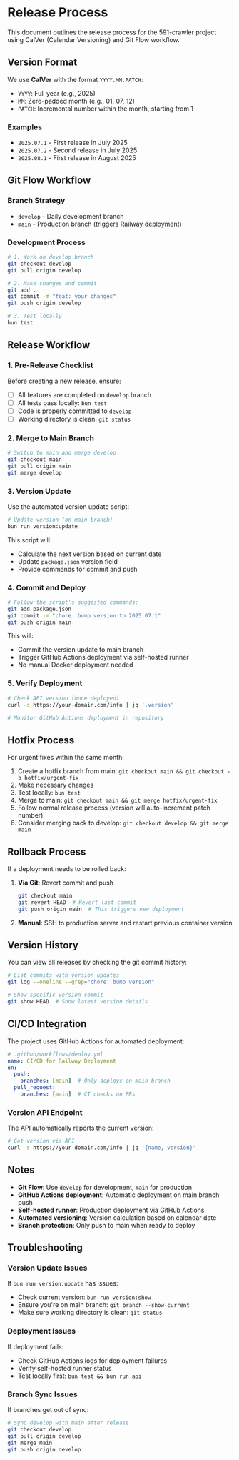 # Release Process

This document outlines the release process for the 591-crawler project using CalVer (Calendar Versioning) and Git Flow workflow.

## Version Format

We use **CalVer** with the format `YYYY.MM.PATCH`:

- `YYYY`: Full year (e.g., 2025)
- `MM`: Zero-padded month (e.g., 01, 07, 12)  
- `PATCH`: Incremental number within the month, starting from 1

### Examples
- `2025.07.1` - First release in July 2025
- `2025.07.2` - Second release in July 2025
- `2025.08.1` - First release in August 2025

## Git Flow Workflow

### Branch Strategy
- `develop` - Daily development branch
- `main` - Production branch (triggers Railway deployment)

### Development Process
```bash
# 1. Work on develop branch
git checkout develop
git pull origin develop

# 2. Make changes and commit
git add .
git commit -m "feat: your changes"
git push origin develop

# 3. Test locally
bun test
```

## Release Workflow

### 1. Pre-Release Checklist

Before creating a new release, ensure:

- [ ] All features are completed on `develop` branch
- [ ] All tests pass locally: `bun test`
- [ ] Code is properly committed to `develop`
- [ ] Working directory is clean: `git status`

### 2. Merge to Main Branch

```bash
# Switch to main and merge develop
git checkout main
git pull origin main
git merge develop
```

### 3. Version Update

Use the automated version update script:

```bash
# Update version (on main branch)
bun run version:update
```

This script will:
- Calculate the next version based on current date
- Update `package.json` version field
- Provide commands for commit and push

### 4. Commit and Deploy

```bash
# Follow the script's suggested commands:
git add package.json
git commit -m "chore: bump version to 2025.07.1"  
git push origin main
```

This will:
- Commit the version update to main branch
- Trigger GitHub Actions deployment via self-hosted runner
- No manual Docker deployment needed

### 5. Verify Deployment

```bash
# Check API version (once deployed)
curl -s https://your-domain.com/info | jq '.version'

# Monitor GitHub Actions deployment in repository
```

## Hotfix Process

For urgent fixes within the same month:

1. Create a hotfix branch from main: `git checkout main && git checkout -b hotfix/urgent-fix`
2. Make necessary changes
3. Test locally: `bun test`
4. Merge to main: `git checkout main && git merge hotfix/urgent-fix`
5. Follow normal release process (version will auto-increment patch number)
6. Consider merging back to develop: `git checkout develop && git merge main`

## Rollback Process

If a deployment needs to be rolled back:

1. **Via Git**: Revert commit and push
   ```bash
   git checkout main
   git revert HEAD  # Revert last commit
   git push origin main  # This triggers new deployment
   ```
2. **Manual**: SSH to production server and restart previous container version

## Version History

You can view all releases by checking the git commit history:

```bash
# List commits with version updates
git log --oneline --grep="chore: bump version"

# Show specific version commit
git show HEAD  # Show latest version details
```

## CI/CD Integration

The project uses GitHub Actions for automated deployment:

```yaml
# .github/workflows/deploy.yml  
name: CI/CD for Railway Deployment
on:
  push:
    branches: [main]  # Only deploys on main branch
  pull_request:
    branches: [main]  # CI checks on PRs
```

### Version API Endpoint

The API automatically reports the current version:

```bash
# Get version via API
curl -s https://your-domain.com/info | jq '{name, version}'
```

## Notes

- **Git Flow**: Use `develop` for development, `main` for production
- **GitHub Actions deployment**: Automatic deployment on main branch push
- **Self-hosted runner**: Production deployment via GitHub Actions
- **Automated versioning**: Version calculation based on calendar date
- **Branch protection**: Only push to main when ready to deploy

## Troubleshooting

### Version Update Issues
If `bun run version:update` has issues:
- Check current version: `bun run version:show`  
- Ensure you're on main branch: `git branch --show-current`
- Make sure working directory is clean: `git status`

### Deployment Issues
If deployment fails:
- Check GitHub Actions logs for deployment failures
- Verify self-hosted runner status
- Test locally first: `bun test && bun run api`

### Branch Sync Issues
If branches get out of sync:
```bash
# Sync develop with main after release
git checkout develop
git pull origin develop
git merge main
git push origin develop
```